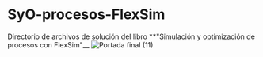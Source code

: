 # SyO-procesos-FlexSim
Directorio de archivos de solución del libro **"Simulación y optimización de procesos con FlexSim"__
![Portada final (11)](https://github.com/JaviPernasResearch/SyO-procesos-FlexSim/assets/98108974/838eef23-2e22-443c-9930-7be25c18fb51)
